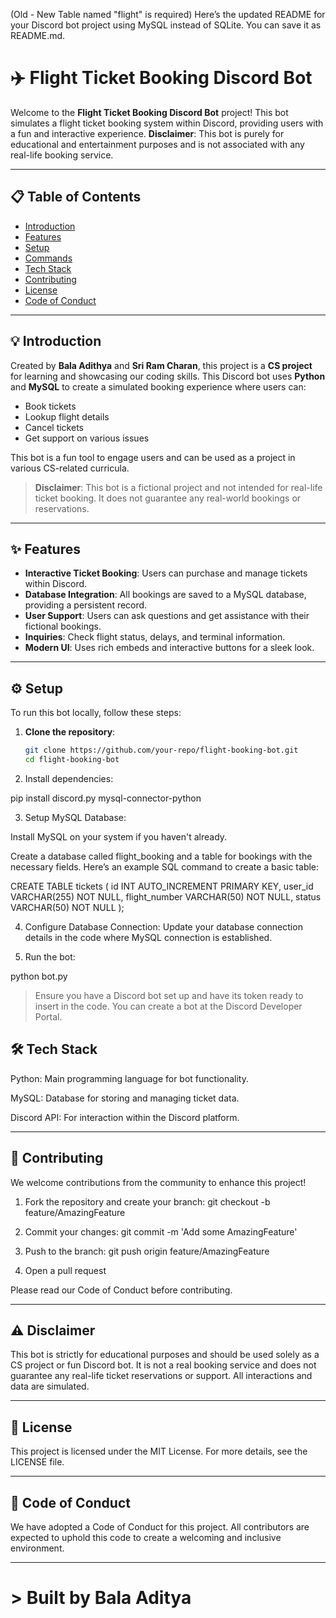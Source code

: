 
(Old - New Table named "flight" is required)
Here’s the updated README for your Discord bot project using MySQL instead of SQLite. You can save it as README.md.

# ✈️ Flight Ticket Booking Discord Bot

Welcome to the **Flight Ticket Booking Discord Bot** project! This bot simulates a flight ticket booking system within Discord, providing users with a fun and interactive experience. **Disclaimer**: This bot is purely for educational and entertainment purposes and is not associated with any real-life booking service.

---

## 📋 Table of Contents
- [Introduction](#-introduction)
- [Features](#-features)
- [Setup](#-setup)
- [Commands](#-commands)
- [Tech Stack](#-tech-stack)
- [Contributing](#-contributing)
- [License](#-license)
- [Code of Conduct](#-code-of-conduct)

---

## 💡 Introduction

Created by **Bala Adithya** and **Sri Ram Charan**, this project is a **CS project** for learning and showcasing our coding skills. This Discord bot uses **Python** and **MySQL** to create a simulated booking experience where users can:
- Book tickets
- Lookup flight details
- Cancel tickets
- Get support on various issues

This bot is a fun tool to engage users and can be used as a project in various CS-related curricula.

> **Disclaimer**: This bot is a fictional project and not intended for real-life ticket booking. It does not guarantee any real-world bookings or reservations.

---

## ✨ Features

- **Interactive Ticket Booking**: Users can purchase and manage tickets within Discord.
- **Database Integration**: All bookings are saved to a MySQL database, providing a persistent record.
- **User Support**: Users can ask questions and get assistance with their fictional bookings.
- **Inquiries**: Check flight status, delays, and terminal information.
- **Modern UI**: Uses rich embeds and interactive buttons for a sleek look.

---

## ⚙️ Setup

To run this bot locally, follow these steps:

1. **Clone the repository**:
   ```bash
   git clone https://github.com/your-repo/flight-booking-bot.git
   cd flight-booking-bot

2. Install dependencies:

pip install discord.py mysql-connector-python


3. Setup MySQL Database:

Install MySQL on your system if you haven't already.

Create a database called flight_booking and a table for bookings with the necessary fields. Here’s an example SQL command to create a basic table:

CREATE TABLE tickets (
    id INT AUTO_INCREMENT PRIMARY KEY,
    user_id VARCHAR(255) NOT NULL,
    flight_number VARCHAR(50) NOT NULL,
    status VARCHAR(50) NOT NULL
);



4. Configure Database Connection: Update your database connection details in the code where MySQL connection is established.


5. Run the bot:

python bot.py



> Ensure you have a Discord bot set up and have its token ready to insert in the code. You can create a bot at the Discord Developer Portal.

## 🛠️ Tech Stack

Python: Main programming language for bot functionality.

MySQL: Database for storing and managing ticket data.

Discord API: For interaction within the Discord platform.



---

## 🤝 Contributing

We welcome contributions from the community to enhance this project!

1. Fork the repository and create your branch: git checkout -b feature/AmazingFeature


2. Commit your changes: git commit -m 'Add some AmazingFeature'


3. Push to the branch: git push origin feature/AmazingFeature


4. Open a pull request



Please read our Code of Conduct before contributing.


---

## ⚠️ Disclaimer

This bot is strictly for educational purposes and should be used solely as a CS project or fun Discord bot. It is not a real booking service and does not guarantee any real-life ticket reservations or support. All interactions and data are simulated.


---

## 📝 License

This project is licensed under the MIT License. For more details, see the LICENSE file.


---

## 📜 Code of Conduct

We have adopted a Code of Conduct for this project. All contributors are expected to uphold this code to create a welcoming and inclusive environment.


---

# > Built by Bala Aditya 



